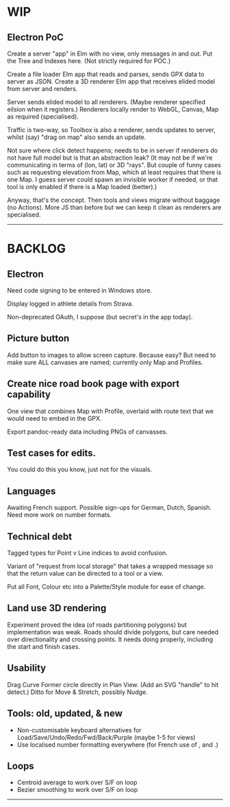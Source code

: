 
# WIP

## Electron PoC

Create a server "app" in Elm with no view, only messages in and out.
Put the Tree and Indexes here. (Not strictly required for POC.)

Create a file loader Elm app that reads and parses, sends GPX data to server as JSON.
Create a 3D renderer Elm app that receives elided model from server and renders.

Server sends elided model to all renderers. (Maybe renderer specified eilsion when it registers.)
Renderers locally render to WebGL, Canvas, Map as required (specialised).

Traffic is two-way, so Toolbox is also a renderer, sends updates to server, whilst (say) "drag on map" also sends an update.

Not sure where click detect happens; needs to be in server if renderers do not have full model but is that an abstraction leak?
(It may not be if we're communicating in terms of (lon, lat) or 3D "rays". 
But couple of funny cases such as requesting elevatiom from Map, which at least requires that there is one Map. 
I guess server could spawn an invisible worker if needed, or that tool is only enabled if there is a Map loaded (better).)

Anyway, that's the concept. Then tools and views migrate without baggage (no Actions).
More JS than before but we can keep it clean as renderers are specialised.

---

# BACKLOG

## Electron

Need code signing to be entered in Windows store.

Display logged in athlete details from Strava.

Non-deprecated OAuth, I suppose (but secret's in the app today).

## Picture button

Add button to images to allow screen capture. Because easy?
But need to make sure ALL canvases are named; currently only Map and Profiles.

## Create nice road book page with export capability

One view that combines Map with Profile, overlaid with route text that we would need to 
embed in the GPX.

Export pandoc-ready data including PNGs of canvasses.

## Test cases for edits.

You could do this you know, just not for the visuals.

## Languages

Awaiting French support.
Possible sign-ups for German, Dutch, Spanish.
Need more work on number formats.

## Technical debt

Tagged types for Point v Line indices to avoid confusion.

Variant of "request from local storage" that takes a wrapped message so that the return value
can be directed to a tool or a view.

Put all Font, Colour etc into a Palette/Style module for ease of change.

## Land use 3D rendering

Experiment proved the idea (of roads partitioning polygons) but implementation was weak.
Roads should divide polygons, but care needed over directionality and crossing points.
It needs doing properly, including the start and finish cases.

## Usability

Drag Curve Former circle directly in Plan View. (Add an SVG "handle" to hit detect.)
Ditto for Move & Stretch, possibly Nudge.

## Tools: old, updated, & new

- Non-customisable keyboard alternatives for Load/Save/Undo/Redo/Fwd/Back/Purple (maybe 1-5 for views)
- Use localised number formatting everywhere (for French use of , and .)

## Loops

- Centroid average to work over S/F on loop
- Bezier smoothing to work over S/F on loop

 
---
